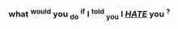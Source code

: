 ### what <sup>would</sup> you <sub>do</sub> <sup>if</sup> I <sup>told</sup> <sub>you</sub> I [***HATE***](https://dont-let-the-dead-bite.carrd.co/#) you <sup>?</sup>




